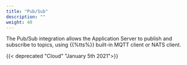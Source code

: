 ```yaml
---
title: "Pub/Sub"
description: ""
weight: 40
---
```


The Pub/Sub integration allows the Application Server to publish and subscribe to topics, using {{%tts%}} built-in MQTT client or NATS client.

<!--more-->

{{< deprecated "Cloud" "January 5th 2021">}}
